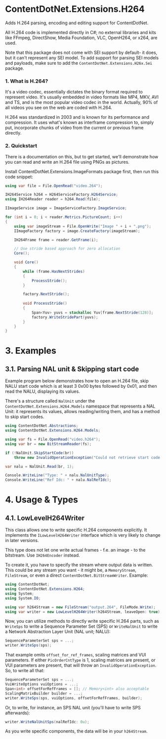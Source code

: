 ﻿# ContentDotNet.Extensions.H264

Adds H.264 parsing, encoding and editing support for ContentDotNet.

All H.264 code is implemented directly in C#; no external libraries
and kits like FFmpeg, DirectShow, Media Foundation, VLC, OpenH264,
or x264, are used.

Note that this package does not come with SEI support by default- it does, but
it can't represent any SEI model. To add support for parsing SEI models and
payloads, make sure to add the `ContentDotNet.Extensions.H26x.Sei` package.

### 1. What is H.264?
It's a video codec, essentially dictates the binary format required to represent
video. It's usually embedded in video formats like MP4, MKV, AVI and TS, and is the
most popular video codec in the world. Actually, 90% of all videos you see on the
web are coded with H.264.

H.264 was standardized in 2003 and is known for its performance and compression.
It uses what's known as interframe compression to, simply put, incorporate chunks
of video from the current or previous frame directly.

### 2. Quickstart
There is a documentation on this, but to get started, we'll demonstrate how
you can read and write an H.264 file using PNGs as pictures.

Install ContentDotNet.Extensions.ImageFormats package first, then run this code
snippet:

```cs
using var file = File.OpenRead("video.264");

IH264Service h264 = H264ServiceFactory.H264Service;
using IH264Reader reader = h264.Read(file);

IImageService image = ImageServiceFactory.ImageService;

for (int i = 0; i < reader.Metrics.PictureCount; i++)
{
    using var imageStream = File.OpenWrite("Image " + i + ".png");
    IImageFactory factory = image.CreateFactory(imageStream);

    IH264Frame frame = reader.GetFrame(i);

    // Use stride based approach for zero allocation
    Core();

    void Core()
    {
        while (frame.HasNextStrides)
        {
            ProcessStride();
        }

        factory.NextStride();
        
        void ProcessStride()
        {
            Span<Yuv> yuvs = stackalloc Yuv[frame.NextStride(128)];
            factory.WriteStridePart(yuvs);
        }
    }
}
```

# 3. Examples

## 3.1. Parsing NAL unit &amp; Skipping start code
Example program below demonstrates how to open an H.264 file, skip NALU start code
which is at least 3 0x00 bytes followed by 0x01, and then read the NALU, displaying
its values.

There's a structure called `NalUnit` under the `ContentDotNet.Extensions.H264.Models`
namespace that represents a NAL Unit: it represents its values, allows reading/writing
them, and has a method to skip start codes.

```cs
using ContentDotNet.Abstractions;
using ContentDotNet.Extensions.H264.Models;

using var fs = File.OpenRead("video.h264");
using var br = new BitStreamReader(fs);

if (!NalUnit.SkipStartCode(br))
    throw new InvalidOperationException("Could not retrieve start code.");

var nalu = NalUnit.Read(br, 1);

Console.WriteLine("Type: " + nalu.NalUnitType);
Console.WriteLine("Ref Idc: " + nalu.NalRefIdc);
```

# 4. Usage &amp; Types

## 4.1. LowLevelH264Writer
This class allows one to write specific H.264 components explicitly. It implements
the `ILowLevelH264Writer` interface which is very likely to change in later versions.

This type does not let one write actual frames - f.e. an image - to the bitstream.
Use `IH264Encoder` instead.

To create it, you have to specify the stream where output data is written. This could
be any stream you want - it might be, a `MemoryStream`, `FileStream`, or even a
direct `ContentDotNet.BitStreamWriter`. Example:
```cs
using ContentDotNet;
using ContentDotNet.Extensions.H264;
using System;
using System.IO;

using var h264Stream = new FileStream("output.264", FileMode.Write);
using var writer = new LowLevelH264Writer(h264Stream, leaveOpen: true);
```
Now, you can utilize methods to directly write specific H.264 parts, such as
`WriteSps` to write a Sequence Parameter Set (SPS) or `WriteNalUnit` to write
a Network Abstraction Layer Unit (NAL unit; NALU):
```cs
SequenceParameterSet sps = ...;
writer.WriteSps(sps);
```
That example omits `offset_for_ref_frames`, scaling matrices and VUI parameters. If
either `PicOrderCntType` is 1, scaling matrices are present, or VUI parameters are present,
that will throw an `InvalidOperationException`. So, to write all that:
```cs
SequenceParameterSet sps = ...;
VuiWriteOptions vuiOptions = ...;
Span<int> offsetForRefFrames = []; // Memory<int> also acceptable
ScalingMatrixBuilder builder = ...;
writer.WriteSps(sps, vuiOptions, offsetForRefFrames, builder);
```
Or, to write, for instance, an SPS NAL unit (you'll have to write SPS afterwards):
```cs
writer.WriteNalUnitSps(nalRefIdc: 0u);
```
As you write specific components, the data will be in your `h264Stream`.
